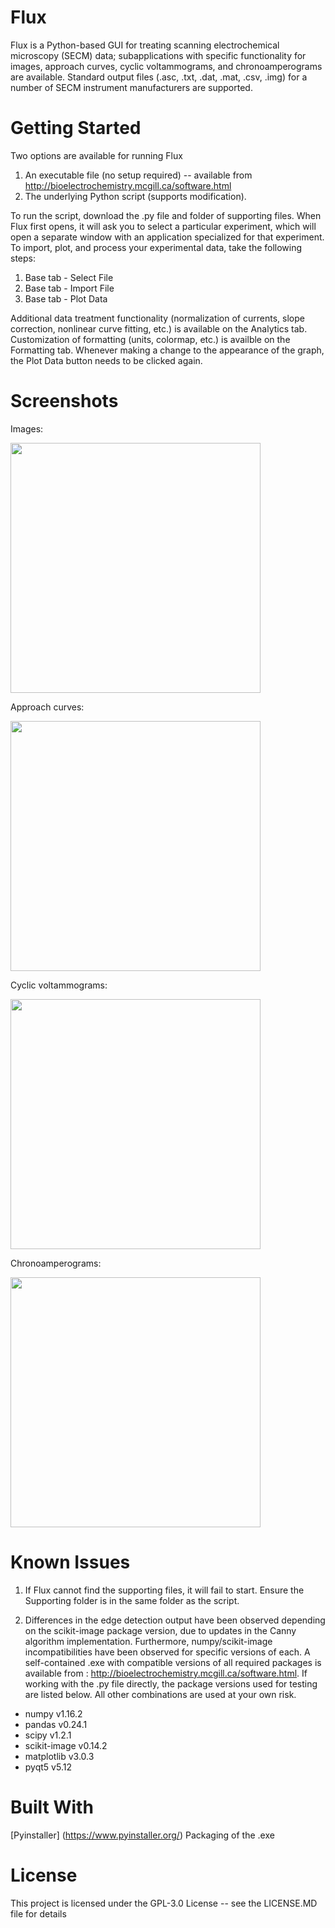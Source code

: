 # Flux
Flux is a Python-based GUI for treating scanning electrochemical microscopy (SECM) data; subapplications with specific functionality for images, approach curves, cyclic voltammograms, and chronoamperograms are available. Standard output files (.asc, .txt, .dat, .mat, .csv, .img) for a number of SECM instrument manufacturers are supported.

# Getting Started
Two options are available for running Flux
1) An executable file (no setup required) -- available from http://bioelectrochemistry.mcgill.ca/software.html
2) The underlying Python script (supports modification). 

To run the script, download the .py file and folder of supporting files. When Flux first opens, it will ask you to select a particular experiment, which will open a separate window with an application specialized for that experiment. To import, plot, and process your experimental data, take the following steps:
1) Base tab - Select File
2) Base tab - Import File
3) Base tab - Plot Data

Additional data treatment functionality (normalization of currents, slope correction, nonlinear curve fitting, etc.) is available on the Analytics tab. Customization of formatting (units, colormap, etc.) is availble on the Formatting tab. Whenever making a change to the appearance of the graph, the Plot Data button needs to be clicked again.

# Screenshots

Images:

<img src="https://github.com/stepheli/fluxproject/blob/master/screenshots/imageapp.PNG" width="400"> 

Approach curves:

<img src="https://github.com/stepheli/fluxproject/blob/master/screenshots/pacapp.PNG" width="400"> 

Cyclic voltammograms:

<img src="https://github.com/stepheli/fluxproject/blob/master/screenshots/cvapp.PNG" width="400"> 

Chronoamperograms:

<img src="https://github.com/stepheli/fluxproject/blob/master/screenshots/caapp.PNG" width="400">

# Known Issues
1) If Flux cannot find the supporting files, it will fail to start. Ensure the Supporting folder is in the same folder as the script.

2) Differences in the edge detection output have been observed depending on the scikit-image package version, due to updates in the Canny algorithm implementation. Furthermore, numpy/scikit-image incompatibilities have been observed for specific versions of each. A self-contained .exe with compatible versions of all required packages is available from : http://bioelectrochemistry.mcgill.ca/software.html. If working with the .py file directly, the package versions used for testing are listed below. All other combinations are used at your own risk.
- numpy v1.16.2
- pandas v0.24.1
- scipy v1.2.1
- scikit-image v0.14.2
- matplotlib v3.0.3
- pyqt5 v5.12

# Built With
[Pyinstaller] (https://www.pyinstaller.org/) Packaging of the .exe

# License
This project is licensed under the GPL-3.0 License -- see the LICENSE.MD file for details
